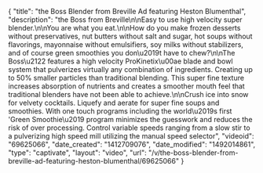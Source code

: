 {
    "title": "the Boss Blender from Breville Ad featuring Heston Blumenthal",
    "description": "the Boss from Breville\n\nEasy to use high velocity super blender.\n\nYou are what you eat.\n\nHow do you make frozen desserts without preservatives, nut butters without salt and sugar, hot soups without flavorings, mayonnaise without emulsifiers, soy milks without stabilizers, and of course green smoothies you don\u2019t have to chew?\n\nThe Boss\u2122 features a high velocity ProKinetix\u00ae blade and bowl system that pulverizes virtually any combination of ingredients. Creating up to 50% smaller particles than traditional blending. This super fine texture increases absorption of nutrients and creates a smoother mouth feel that traditional blenders have not been able to achieve.\n\nCrush ice into snow for velvety cocktails. Liquefy and aerate for super fine soups and smoothies. With one touch programs including the world\u2019s first 'Green Smoothie\u2019 program minimizes the guesswork and reduces the risk of over processing. Control variable speeds ranging from a slow stir to a pulverizing high speed mill utilizing the manual speed selector",
    "videoid": "69625066",
    "date_created": "1412709076",
    "date_modified": "1492014861",
    "type": "captivate",
    "layout": "video",
    "url": "\/v\/the-boss-blender-from-breville-ad-featuring-heston-blumenthal\/69625066"
}